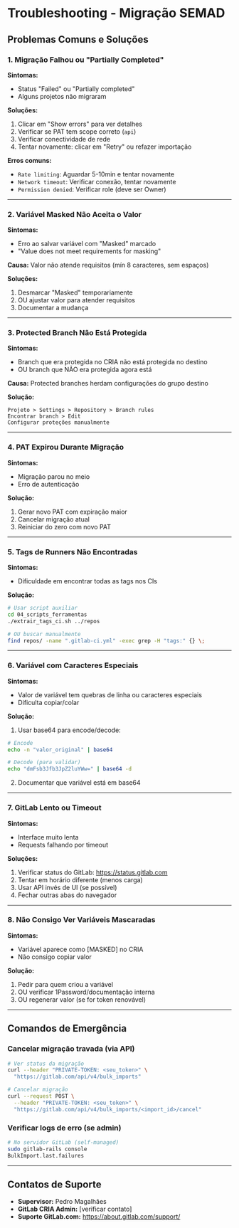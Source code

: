 # Troubleshooting - Migração SEMAD

## Problemas Comuns e Soluções

### 1. Migração Falhou ou "Partially Completed"

**Sintomas:**
- Status "Failed" ou "Partially completed"
- Alguns projetos não migraram

**Soluções:**
1. Clicar em "Show errors" para ver detalhes
2. Verificar se PAT tem scope correto (`api`)
3. Verificar conectividade de rede
4. Tentar novamente: clicar em "Retry" ou refazer importação

**Erros comuns:**
- `Rate limiting`: Aguardar 5-10min e tentar novamente
- `Network timeout`: Verificar conexão, tentar novamente
- `Permission denied`: Verificar role (deve ser Owner)

---

### 2. Variável Masked Não Aceita o Valor

**Sintomas:**
- Erro ao salvar variável com "Masked" marcado
- "Value does not meet requirements for masking"

**Causa:**
Valor não atende requisitos (mín 8 caracteres, sem espaços)

**Soluções:**
1. Desmarcar "Masked" temporariamente
2. OU ajustar valor para atender requisitos
3. Documentar a mudança

---

### 3. Protected Branch Não Está Protegida

**Sintomas:**
- Branch que era protegida no CRIA não está protegida no destino
- OU branch que NÃO era protegida agora está

**Causa:**
Protected branches herdam configurações do grupo destino

**Solução:**
```
Projeto > Settings > Repository > Branch rules
Encontrar branch > Edit
Configurar proteções manualmente
```

---

### 4. PAT Expirou Durante Migração

**Sintomas:**
- Migração parou no meio
- Erro de autenticação

**Solução:**
1. Gerar novo PAT com expiração maior
2. Cancelar migração atual
3. Reiniciar do zero com novo PAT

---

### 5. Tags de Runners Não Encontradas

**Sintomas:**
- Dificuldade em encontrar todas as tags nos CIs

**Solução:**
```bash
# Usar script auxiliar
cd 04_scripts_ferramentas
./extrair_tags_ci.sh ../repos

# OU buscar manualmente
find repos/ -name ".gitlab-ci.yml" -exec grep -H "tags:" {} \;
```

---

### 6. Variável com Caracteres Especiais

**Sintomas:**
- Valor de variável tem quebras de linha ou caracteres especiais
- Dificulta copiar/colar

**Solução:**
1. Usar base64 para encode/decode:
```bash
# Encode
echo -n "valor_original" | base64

# Decode (para validar)
echo "dmFsb3Jfb3JpZ2luYWw=" | base64 -d
```
2. Documentar que variável está em base64

---

### 7. GitLab Lento ou Timeout

**Sintomas:**
- Interface muito lenta
- Requests falhando por timeout

**Soluções:**
1. Verificar status do GitLab: https://status.gitlab.com
2. Tentar em horário diferente (menos carga)
3. Usar API invés de UI (se possível)
4. Fechar outras abas do navegador

---

### 8. Não Consigo Ver Variáveis Mascaradas

**Sintomas:**
- Variável aparece como [MASKED] no CRIA
- Não consigo copiar valor

**Solução:**
1. Pedir para quem criou a variável
2. OU verificar 1Password/documentação interna
3. OU regenerar valor (se for token renovável)

---

## Comandos de Emergência

### Cancelar migração travada (via API)
```bash
# Ver status da migração
curl --header "PRIVATE-TOKEN: <seu_token>" \
  "https://gitlab.com/api/v4/bulk_imports"

# Cancelar migração
curl --request POST \
  --header "PRIVATE-TOKEN: <seu_token>" \
  "https://gitlab.com/api/v4/bulk_imports/<import_id>/cancel"
```

### Verificar logs de erro (se admin)
```bash
# No servidor GitLab (self-managed)
sudo gitlab-rails console
BulkImport.last.failures
```

---

## Contatos de Suporte

- **Supervisor:** Pedro Magalhães
- **GitLab CRIA Admin:** [verificar contato]
- **Suporte GitLab.com:** https://about.gitlab.com/support/
